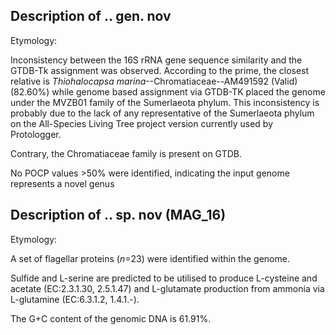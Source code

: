 ## Description of .. gen. nov 

Etymology: 

Inconsistency between the 
16S rRNA gene sequence similarity and the GTDB-Tk assignment was observed. 
According to the prime, the closest relative is 
*Thiohalocapsa marina*--Chromatiaceae--AM491592 (Valid) (82.60%)
while 
genome based assignment via GTDB-TK placed the genome under the 
MVZB01 family of the Sumerlaeota phylum. 
This inconsistency is probably due to the lack of any representative of the 
Sumerlaeota phylum on the All-Species Living Tree project version currently used by Protologger.

Contrary, the Chromatiaceae family is present on GTDB. 

No POCP values >50% were identified, indicating the input genome represents a novel genus


## Description of .. sp. nov (MAG_16)


Etymology: 


A set of flagellar proteins (*n*=23) were identified within the genome. 

Sulfide and L-serine are predicted to be utilised to produce L-cysteine and acetate (EC:2.3.1.30, 2.5.1.47)
and L-glutamate production from ammonia via L-glutamine (EC:6.3.1.2, 1.4.1.-).

The G+C content of the genomic DNA is 61.91%.


